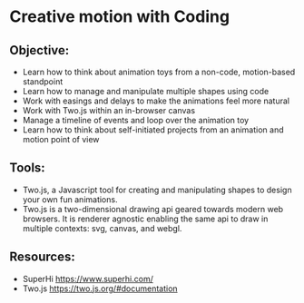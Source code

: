 # Creative motion with Coding


## Objective:
- Learn how to think about animation toys from a non-code, motion-based standpoint
- Learn how to manage and manipulate multiple shapes using code
- Work with easings and delays to make the animations feel more natural
- Work with Two.js within an in-browser canvas
- Manage a timeline of events and loop over the animation toy
- Learn how to think about self-initiated projects from an animation and motion point of view


## Tools:
-  Two.js, a Javascript tool for creating and manipulating shapes to design your own fun animations.
- Two.js is a two-dimensional drawing api geared towards modern web browsers. It is renderer agnostic enabling the same api to draw in multiple contexts: svg, canvas, and webgl.



## Resources:
- SuperHi https://www.superhi.com/
- Two.js https://two.js.org/#documentation